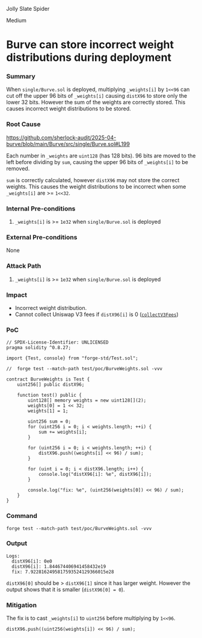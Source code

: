 Jolly Slate Spider

Medium

# Burve can store incorrect weight distributions during deployment

### Summary

When `single/Burve.sol` is deployed, multiplying `_weights[i]` by `1<<96` can cut off the upper 96 bits of `_weights[i]` causing `distX96` to store only the lower 32 bits. However the sum of the weights are correctly stored. This causes incorrect weight distributions to be stored. 

### Root Cause

https://github.com/sherlock-audit/2025-04-burve/blob/main/Burve/src/single/Burve.sol#L199

Each number in `_weights` are `uint128` (has 128 bits). 96 bits are moved to the left before dividing by `sum`, causing the upper 96 bits of `_weights[i]` to be removed.

`sum` is correctly calculated, however `distX96` may not store the correct weights.  This causes the weight distributions to be incorrect when some `_weights[i]` are >= `1<<32`.

 


### Internal Pre-conditions

1. `_weights[i]` is >= `1e32` when `single/Burve.sol` is deployed

### External Pre-conditions

None

### Attack Path

1. `_weights[i]` is >= `1e32` when `single/Burve.sol` is deployed

### Impact

- Incorrect weight distribution.
- Cannot collect Uniswap V3 fees if `distX96[i]` is 0 ([`collectV3Fees`](https://github.com/sherlock-audit/2025-04-burve/blob/main/Burve/src/single/Burve.sol#L963-L969))

### PoC

```solidity
// SPDX-License-Identifier: UNLICENSED
pragma solidity ^0.8.27;

import {Test, console} from "forge-std/Test.sol";

//  forge test --match-path test/poc/BurveWeights.sol -vvv

contract BurveWeights is Test {
    uint256[] public distX96;

    function test() public {
        uint128[] memory weights = new uint128[](2);
        weights[0] = 1 << 32;
        weights[1] = 1;

        uint256 sum = 0;
        for (uint256 i = 0; i < weights.length; ++i) {
            sum += weights[i];
        }

        for (uint256 i = 0; i < weights.length; ++i) {
            distX96.push((weights[i] << 96) / sum);
        }

        for (uint i = 0; i < distX96.length; i++) {
            console.log("distX96[i]: %e", distX96[i]);
        }

        console.log("fix: %e", (uint256(weights[0]) << 96) / sum);
    }
}

```

### Command
```shell
forge test --match-path test/poc/BurveWeights.sol -vvv
```

### Output
```shell
Logs:
  distX96[i]: 0e0
  distX96[i]: 1.844674406941458432e19
  fix: 7.9228162495817593524129366015e28
```

`distX96[0]` should be > `distX96[1]` since it has larger weight. However the output shows that it is smaller (`distX96[0] = 0`).

### Mitigation

The fix is to cast `_weights[i]` to `uint256` before multiplying by `1<<96`.

```solidity
distX96.push((uint256(weights[i]) << 96) / sum);
```